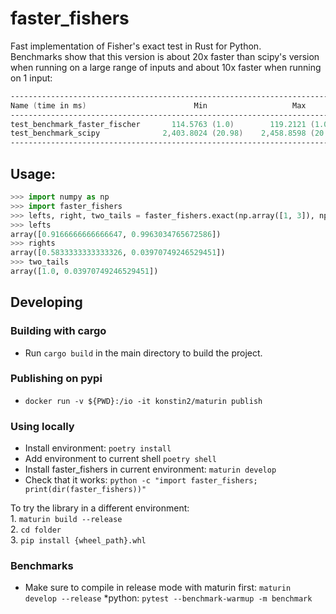 # faster_fishers
Fast implementation of Fisher's exact test in Rust for Python.  
Benchmarks show that this version is about 20x faster than scipy's version when running on a large range of inputs and about 10x faster when running on 1 input:

```asm
--------------------------------------------------------------------------------------------- benchmark: 2 tests ---------------------------------------------------------------------------------------------
Name (time in ms)                        Min                   Max                  Mean             StdDev                Median                IQR            Outliers     OPS            Rounds  Iterations
--------------------------------------------------------------------------------------------------------------------------------------------------------------------------------------------------------------
test_benchmark_faster_fischer       114.5763 (1.0)        119.2121 (1.0)        116.1288 (1.0)       1.6386 (1.0)        115.5922 (1.0)       1.6018 (1.0)           2;1  8.6111 (1.0)           9           1
test_benchmark_scipy              2,403.8024 (20.98)    2,458.8598 (20.63)    2,423.2871 (20.87)    21.4687 (13.10)    2,415.6504 (20.90)    24.6082 (15.36)         1;0  0.4127 (0.05)          5           1
--------------------------------------------------------------------------------------------------------------------------------------------------------------------------------------------------------------
```

## Usage:
```python
>>> import numpy as np
>>> import faster_fishers
>>> lefts, right, two_tails = faster_fishers.exact(np.array([1, 3]), np.array([2, 5]), np.array([1, 4]), np.array([5, 50]))
>>> lefts
array([0.9166666666666647, 0.9963034765672586])
>>> rights
array([0.5833333333333326, 0.03970749246529451])
>>> two_tails
array([1.0, 0.03970749246529451])
```

## Developing

### Building with cargo
* Run `cargo build` in the main directory to build the project.

### Publishing on pypi
* `docker run -v ${PWD}:/io -it konstin2/maturin publish`

### Using locally
* Install environment: `poetry install`  
* Add environment to current shell `poetry shell`  
* Install faster_fishers in current environment: `maturin develop`  
* Check that it works: `python -c "import faster_fishers; print(dir(faster_fishers))"`  

To try the library in a different environment:  
    1. `maturin build --release`  
    2. `cd folder`  
    3. `pip install {wheel_path}.whl`  


### Benchmarks
* Make sure to compile in release mode with maturin first: `maturin develop --release`
*python: `pytest --benchmark-warmup -m benchmark`